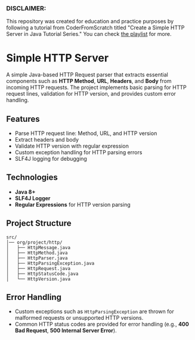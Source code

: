 ### DISCLAIMER: 
This repository was created for education and practice purposes by following a tutorial from CoderFromScratch titled "Create a Simple HTTP Server in Java Tutorial Series." You can check <a href="https://www.youtube.com/playlist?list=PLAuGQNR28pW56GigraPdiI0oKwcs8gglW">the playlist</a> for more.

# Simple HTTP Server

A simple Java-based HTTP Request parser that extracts essential components such as **HTTP Method**, **URL**, **Headers**, and **Body** from incoming HTTP requests. The project implements basic parsing for HTTP request lines, validation for HTTP version, and provides custom error handling.

## Features  
- Parse HTTP request line: Method, URL, and HTTP version  
- Extract headers and body  
- Validate HTTP version with regular expression  
- Custom exception handling for HTTP parsing errors  
- SLF4J logging for debugging  

## Technologies  
- **Java 8+**  
- **SLF4J Logger**  
- **Regular Expressions** for HTTP version parsing  

## Project Structure  
```
src/
│── org/project/http/
│   ├── HttpMessage.java
│   ├── HttpMethod.java
│   ├── HttpParser.java
│   ├── HttpParsingException.java
│   ├── HttpRequest.java
│   ├── HttpStatusCode.java
│   └── HttpVersion.java
```

## Error Handling  
- Custom exceptions such as `HttpParsingException` are thrown for malformed requests or unsupported HTTP versions.
- Common HTTP status codes are provided for error handling (e.g., **400 Bad Request**, **500 Internal Server Error**).
